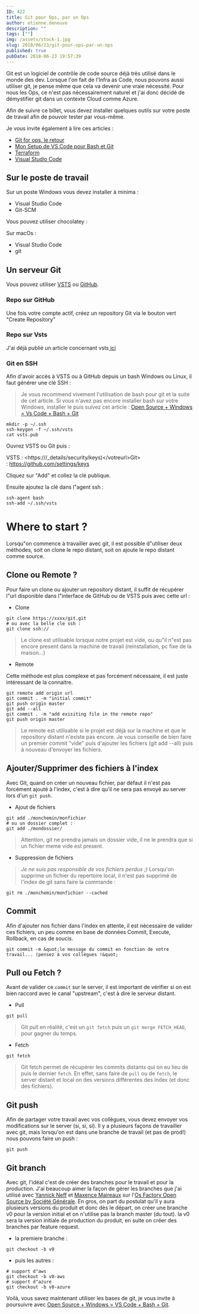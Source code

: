 ```yaml
---
ID: 422
title: Git pour Ops, par un Ops
author: etienne.deneuve
description: ""
tags: [""]
img: /assets/stock-1.jpg
slug: 2018/06/23/git-pour-ops-par-un-ops
published: true
pubDate: 2018-06-23 19:57:39
---
```


Git est un logiciel de contrôle de code source déjà très utilisé dans le monde des dev. Lorsque l'on fait de l'Infra as Code, nous pouvons aussi utiliser git, je pense même que cela va devenir une vraie nécessité. Pour nous les Ops, ce n'est pas nécessairement naturel et j'ai donc décidé de démystifier git dans un contexte Cloud comme Azure.

Afin de suivre ce billet, vous devez installer quelques outils sur votre poste de travail afin de pouvoir tester par vous-même.

Je vous invite également à lire ces articles :

- [Git for ops, le retour](https://etienne.deneuve.xyz/2018/06/28/git-pour-les-ops-par-un-ops-le-retour/)
- [Mon Setup de VS Code pour Bash et Git](https://etienne.deneuve.xyz/2018/06/26/setup-vs-code-bash-git/)
- [Terraform](https://etienne.deneuve.xyz/2017/10/01/microsoft-experience-17-infrastructure-code-modelisez-et-provisionnez-vos-services-azure-avec-terraform-et-packer)
- [Visual Studio Code](https://etienne.deneuve.xyz/2017/10/09/vsts-for-ops-1/)

## Sur le poste de travail

Sur un poste Windows vous devez installer à minima :

- Visual Studio Code
- Git-SCM

Vous pouvez utiliser chocolatey :

<script src="https://gist.github.com/EtienneDeneuve/5738b4f0aacac785c2a7f982f0346f5d.js"></script>

Sur macOs :

- Visual Studio Code
- git

## Un serveur Git

Vous pouvez utiliser [VSTS](https://go.microsoft.com/fwlink/?LinkId=307137) ou [GitHub](https://github.com/).

### Repo sur GitHub

Une fois votre compte actif, créez un repository Git via le bouton vert "Create Repository"

### Repo sur Vsts

J'ai déjà publié un article concernant vsts<a href="https://etienne.deneuve.xyz/2017/10/09/vsts-for-ops-1/"> ici</a>

### Git en SSH

Afin d'avoir accès à VSTS ou à GitHub depuis un bash Windows ou Linux, il faut générer une clé SSH :

> Je vous recommend vivement l'utilisation de bash pour git et la suite de cet article. Si vous n'avez pas encore installer bash sur votre Windows, installer le puis suivez cet article : <a href="https://etienne.deneuve.xyz/2018/06/26/setup-vs-code-bash-git/" target="_blank" rel="noopener">Open Source + Windows = Vs Code + Bash + Git</a>

```
mkdir -p ~/.ssh
ssh-keygen -f ~/.ssh/vsts
cat vsts.pub
```

Ouvrez VSTS ou Git puis :

VSTS : <https://<votreurl>/\_details/security/keys)&lt;/votreurl>Git> : <https://github.com/settings/keys>

Cliquez sur &quot;Add&quot; et collez la clé publique.

Ensuite ajoutez la clé dans l"agent ssh :

```
ssh-agent bash
ssh-add ~/.ssh/vsts
```

# Where to start ?

Lorsqu"on commence à travailler avec git, il est possible d"utiliser deux méthodes, soit on clone le repo distant, soit on ajoute le repo distant comme source.

## Clone ou Remote ?

Pour faire un clone ou ajouter un repository distant, il suffit de récupérer l"url disponible dans l"interface de GitHub ou de VSTS puis avec cette url :

- Clone

```
git clone https://xxxx/git.git
# ou avec la belle cle ssh :
git clone ssh://
```

> Le clone est utilisable lorsque notre projet est vide, ou qu"il n"est pas encore present dans la machine de travail (reinstallation, pc fixe de la maison...)

- Remote

Cette méthode est plus complexe et pas forcément nécessaire, il est juste intéressant de la connaitre.

```
git remote add origin url
git commit . -m "initial commit"
git push origin master
git add --all
git commit . -m "add exisiting file in the remote repo"
git push origin master
```

> Le remote est utilisable si le projet est déjà sur la machine et que le repository distant n'existe pas encore.
> Je vous conseille de bien faire un premier commit "vide" puis d'ajouter les fichiers (git add --all) puis à nouveau d'envoyer les fichiers.

## Ajouter/Supprimer des fichiers à l'index

Avec Git, quand on créer un nouveau fichier, par défaut il n'est pas forcément ajouté à l'index, c'est à dire qu'il ne sera pas envoyé au server lors d'un `git push`.

- Ajout de fichiers

```
git add ./monchemin/monfichier
# ou un dossier complet :
git add ./mondossier/
```

> Attention, git ne prendra jamais un dossier vide, il ne le prendra que si un fichier meme vide est present.

- Suppression de fichiers

> _Je ne suis pas responsible de vos fichiers perdus ;)_
> Lorsqu'on supprime un fichier du repertoire local, il n'est pas supprimé de l'index de git sans faire la commande :

```
git rm ./monchemin/monfichier --cached
```

## Commit

Afin d'ajouter nos fichier dans l'index en attente, il est nécessaire de valider ces fichiers, un peu comme en base de données Commit, Execute, Rollback, en cas de soucis.

```
git commit -m &quot;le message du commit en fonction de votre travail... (pensez à vos collègues !&quot;
```

## Pull ou Fetch ?

Avant de valider ce `commit` sur le server, il est important de vérifier si on est bien raccord avec le canal "upstream", c'est à dire le serveur distant.

- Pull

```
git pull
```

> Git pull en réalité, c'est un `git fetch` puis un `git merge FETCH_HEAD`, pour gagner du temps.

- Fetch

```
git fetch
```

> Git fetch permet de récupérer les commits distants qui on eu lieu de puis le dernier `fetch`. En effet, sans faire de `pull` ou de `fetch`, le server distant et local on des versions différentes des index (et donc des fichiers).

## Git push

Afin de partager votre travail avec vos collègues, vous devez envoyer vos modifications sur le server (si, si, si).
Il y a plusieurs façons de travailler avec git, mais lorsqu'on est dans une branche de travail (et pas de prod!) nous pouvons faire un push :

```
git push
```

## Git branch

Avec git, l'idéal c'est de créer des branches pour le travail et pour la production.
J'ai beaucoup aimer la façon de gérer les branches que j'ai utilisé avec [Yannick Neff](https://www.linkedin.com/in/yannick-neff-7754aa8/) et [Maxence Maireaux](https://www.linkedin.com/in/maxencemaireaux/) sur l'[Os Factory Open Source by Société Générale](github.com/societe-general/os-factory).
En gros, on part du postulat qu'il y aura plusieurs versions du produit et donc dès le départ, on créer une branche v0 pour la version initial et on n'utilise pas la branch master (du tout). la v0 sera la version initiale de production du produit, en suite on créer des branches par feature request.

- la premiere branche :

```
git checkout -b v0
```

- puis les autres :

```
# support d"aws
git checkout -b v0-aws
# support d"azure
git checkout -b v0-azure

```

Voilà, vous savez maintenant utiliser les bases de git, je vous invite à poursuivre avec <a href="https://etienne.deneuve.xyz/2018/06/26/setup-vs-code-bash-git/" target="_blank" rel="noopener">Open Source + Windows = VS Code + Bash + Git</a>.
